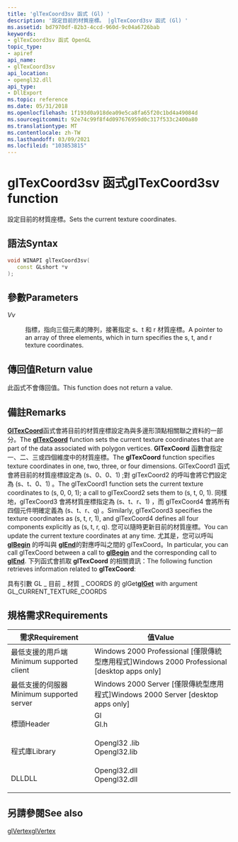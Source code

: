 ```yaml
---
title: 'glTexCoord3sv 函式 (Gl) '
description: '設定目前的材質座標。 |glTexCoord3sv 函式 (Gl) '
ms.assetid: bd7970df-82b3-4ccd-960d-9c04a6726bab
keywords:
- glTexCoord3sv 函式 OpenGL
topic_type:
- apiref
api_name:
- glTexCoord3sv
api_location:
- opengl32.dll
api_type:
- DllExport
ms.topic: reference
ms.date: 05/31/2018
ms.openlocfilehash: 1f193d0a918dea09e5ca8fa65f20c1bd4a49084d
ms.sourcegitcommit: 92e74c99f8f4d097676959d0c317f533c2400a80
ms.translationtype: MT
ms.contentlocale: zh-TW
ms.lasthandoff: 03/09/2021
ms.locfileid: "103853815"
---
```

# <a name="gltexcoord3sv-function"></a><span data-ttu-id="ac1b0-105">glTexCoord3sv 函式</span><span class="sxs-lookup"><span data-stu-id="ac1b0-105">glTexCoord3sv function</span></span>

<span data-ttu-id="ac1b0-106">設定目前的材質座標。</span><span class="sxs-lookup"><span data-stu-id="ac1b0-106">Sets the current texture coordinates.</span></span>

## <a name="syntax"></a><span data-ttu-id="ac1b0-107">語法</span><span class="sxs-lookup"><span data-stu-id="ac1b0-107">Syntax</span></span>


```C++
void WINAPI glTexCoord3sv(
   const GLshort *v
);
```



## <a name="parameters"></a><span data-ttu-id="ac1b0-108">參數</span><span class="sxs-lookup"><span data-stu-id="ac1b0-108">Parameters</span></span>

<dl> <dt>

<span data-ttu-id="ac1b0-109">*V*</span><span class="sxs-lookup"><span data-stu-id="ac1b0-109">*v*</span></span> 
</dt> <dd>

<span data-ttu-id="ac1b0-110">指標，指向三個元素的陣列，接著指定 s、t 和 r 材質座標。</span><span class="sxs-lookup"><span data-stu-id="ac1b0-110">A pointer to an array of three elements, which in turn specifies the s, t, and r texture coordinates.</span></span>

</dd> </dl>

## <a name="return-value"></a><span data-ttu-id="ac1b0-111">傳回值</span><span class="sxs-lookup"><span data-stu-id="ac1b0-111">Return value</span></span>

<span data-ttu-id="ac1b0-112">此函式不會傳回值。</span><span class="sxs-lookup"><span data-stu-id="ac1b0-112">This function does not return a value.</span></span>

## <a name="remarks"></a><span data-ttu-id="ac1b0-113">備註</span><span class="sxs-lookup"><span data-stu-id="ac1b0-113">Remarks</span></span>

<span data-ttu-id="ac1b0-114">[**GlTexCoord**](gltexcoord-functions.md)函式會將目前的材質座標設定為與多邊形頂點相關聯之資料的一部分。</span><span class="sxs-lookup"><span data-stu-id="ac1b0-114">The [**glTexCoord**](gltexcoord-functions.md) function sets the current texture coordinates that are part of the data associated with polygon vertices.</span></span> <span data-ttu-id="ac1b0-115">**GlTexCoord** 函數會指定一、二、三或四個維度中的材質座標。</span><span class="sxs-lookup"><span data-stu-id="ac1b0-115">The **glTexCoord** function specifies texture coordinates in one, two, three, or four dimensions.</span></span> <span data-ttu-id="ac1b0-116">GlTexCoord1 函式會將目前的材質座標設定為 (s、0、0、1) ;對 glTexCoord2 的呼叫會將它們設定為 (s、t、0、1) 。</span><span class="sxs-lookup"><span data-stu-id="ac1b0-116">The glTexCoord1 function sets the current texture coordinates to (s, 0, 0, 1); a call to glTexCoord2 sets them to (s, t, 0, 1).</span></span> <span data-ttu-id="ac1b0-117">同樣地，glTexCoord3 會將材質座標指定為 (s、t、r、1) ，而 glTexCoord4 會將所有四個元件明確定義為 (s、t、r、q) 。</span><span class="sxs-lookup"><span data-stu-id="ac1b0-117">Similarly, glTexCoord3 specifies the texture coordinates as (s, t, r, 1), and glTexCoord4 defines all four components explicitly as (s, t, r, q).</span></span> <span data-ttu-id="ac1b0-118">您可以隨時更新目前的材質座標。</span><span class="sxs-lookup"><span data-stu-id="ac1b0-118">You can update the current texture coordinates at any time.</span></span> <span data-ttu-id="ac1b0-119">尤其是，您可以呼叫 [**glBegin**](glbegin.md) 的呼叫與 [**glEnd**](glend.md)的對應呼叫之間的 glTexCoord。</span><span class="sxs-lookup"><span data-stu-id="ac1b0-119">In particular, you can call glTexCoord between a call to [**glBegin**](glbegin.md) and the corresponding call to [**glEnd**](glend.md).</span></span> <span data-ttu-id="ac1b0-120">下列函式會抓取 **glTexCoord** 的相關資訊：</span><span class="sxs-lookup"><span data-stu-id="ac1b0-120">The following function retrieves information related to **glTexCoord**:</span></span>

<span data-ttu-id="ac1b0-121">[](glgetbooleanv--glgetdoublev--glgetfloatv--glgetintegerv.md)具有引數 GL \_ 目前 \_ 材質 \_ COORDS 的 glGet</span><span class="sxs-lookup"><span data-stu-id="ac1b0-121">[**glGet**](glgetbooleanv--glgetdoublev--glgetfloatv--glgetintegerv.md) with argument GL\_CURRENT\_TEXTURE\_COORDS</span></span>

## <a name="requirements"></a><span data-ttu-id="ac1b0-122">規格需求</span><span class="sxs-lookup"><span data-stu-id="ac1b0-122">Requirements</span></span>



| <span data-ttu-id="ac1b0-123">需求</span><span class="sxs-lookup"><span data-stu-id="ac1b0-123">Requirement</span></span> | <span data-ttu-id="ac1b0-124">值</span><span class="sxs-lookup"><span data-stu-id="ac1b0-124">Value</span></span> |
|-------------------------------------|-----------------------------------------------------------------------------------------|
| <span data-ttu-id="ac1b0-125">最低支援的用戶端</span><span class="sxs-lookup"><span data-stu-id="ac1b0-125">Minimum supported client</span></span><br/> | <span data-ttu-id="ac1b0-126">Windows 2000 Professional \[僅限傳統型應用程式\]</span><span class="sxs-lookup"><span data-stu-id="ac1b0-126">Windows 2000 Professional \[desktop apps only\]</span></span><br/>                              |
| <span data-ttu-id="ac1b0-127">最低支援的伺服器</span><span class="sxs-lookup"><span data-stu-id="ac1b0-127">Minimum supported server</span></span><br/> | <span data-ttu-id="ac1b0-128">Windows 2000 Server \[僅限傳統型應用程式\]</span><span class="sxs-lookup"><span data-stu-id="ac1b0-128">Windows 2000 Server \[desktop apps only\]</span></span><br/>                                    |
| <span data-ttu-id="ac1b0-129">標頭</span><span class="sxs-lookup"><span data-stu-id="ac1b0-129">Header</span></span><br/>                   | <dl> <span data-ttu-id="ac1b0-130"><dt>Gl</dt></span><span class="sxs-lookup"><span data-stu-id="ac1b0-130"><dt>Gl.h</dt></span></span> </dl>         |
| <span data-ttu-id="ac1b0-131">程式庫</span><span class="sxs-lookup"><span data-stu-id="ac1b0-131">Library</span></span><br/>                  | <dl> <span data-ttu-id="ac1b0-132"><dt>Opengl32 .lib</dt></span><span class="sxs-lookup"><span data-stu-id="ac1b0-132"><dt>Opengl32.lib</dt></span></span> </dl> |
| <span data-ttu-id="ac1b0-133">DLL</span><span class="sxs-lookup"><span data-stu-id="ac1b0-133">DLL</span></span><br/>                      | <dl> <span data-ttu-id="ac1b0-134"><dt>Opengl32.dll</dt></span><span class="sxs-lookup"><span data-stu-id="ac1b0-134"><dt>Opengl32.dll</dt></span></span> </dl> |



## <a name="see-also"></a><span data-ttu-id="ac1b0-135">另請參閱</span><span class="sxs-lookup"><span data-stu-id="ac1b0-135">See also</span></span>

<dl> <dt>

[<span data-ttu-id="ac1b0-136">glVertex</span><span class="sxs-lookup"><span data-stu-id="ac1b0-136">glVertex</span></span>](glvertex-functions.md)
</dt> </dl>

 

 





